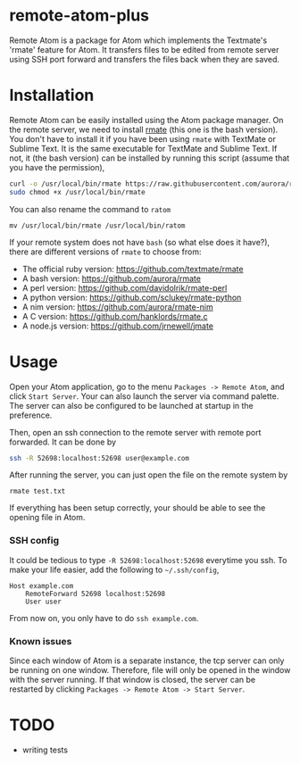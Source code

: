 # remote-atom-plus

Remote Atom is a package for Atom which implements the Textmate's 'rmate'
feature for Atom. It transfers files to be edited from remote server using SSH
port forward and transfers the files back when they are saved.

# Installation
Remote Atom can be easily installed using the Atom package manager. On the
remote server, we need to install [rmate](https://github.com/aurora/rmate) (this one is the bash version). You don't have to install it if you have been using `rmate` with TextMate or Sublime Text.
It is the same executable for TextMate and Sublime Text. If not, it (the bash version) can be installed by running this script (assume that you have the permission),

```bash
curl -o /usr/local/bin/rmate https://raw.githubusercontent.com/aurora/rmate/master/rmate
sudo chmod +x /usr/local/bin/rmate
```

You can also rename the command to `ratom`

```
mv /usr/local/bin/rmate /usr/local/bin/ratom
```

If your remote system does not have `bash` (so what else does it have?), there are different versions of `rmate` to choose from:

- The official ruby version: https://github.com/textmate/rmate
- A bash version: https://github.com/aurora/rmate
- A perl version: https://github.com/davidolrik/rmate-perl
- A python version: https://github.com/sclukey/rmate-python
- A nim version: https://github.com/aurora/rmate-nim
- A C version: https://github.com/hanklords/rmate.c
- A node.js version: https://github.com/jrnewell/jmate

# Usage

Open your Atom application, go to the menu `Packages -> Remote Atom`,
and click `Start Server`. Your can also launch the server via command palette.
The server can also be configured to be launched at startup in the preference.

Then, open an ssh connection to the remote server with remote port forwarded.
It can be done by

```bash
ssh -R 52698:localhost:52698 user@example.com
```

After running the server, you can just open the file on the remote system by

```
rmate test.txt
```

If everything has been setup correctly, your should be able to see the opening file in Atom.

### SSH config
It could be tedious to type `-R 52698:localhost:52698` everytime you ssh. To make your
life easier, add the following to `~/.ssh/config`,

```
Host example.com
    RemoteForward 52698 localhost:52698
    User user
```

From now on, you only have to do `ssh example.com`.

### Known issues
Since each window of Atom is a separate instance, the tcp server can only be running
on one window. Therefore, file will only be opened in the window with the server running.
If that window is closed, the server can be restarted by clicking
`Packages -> Remote Atom -> Start Server`.


# TODO
- writing tests
